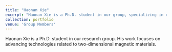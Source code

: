 ```yaml
---
title: "Haonan Xie"
excerpt: "Haonan Xie is a Ph.D. student in our group, specializing in research on two-dimensional magnetic materials.<br/><img src='/images/xhn.jpg'>"
collection: portfolio
venue: 'Group Members'
---
```


Haonan Xie is a Ph.D. student in our research group. His work focuses on advancing technologies related to two-dimensional magnetic materials.
